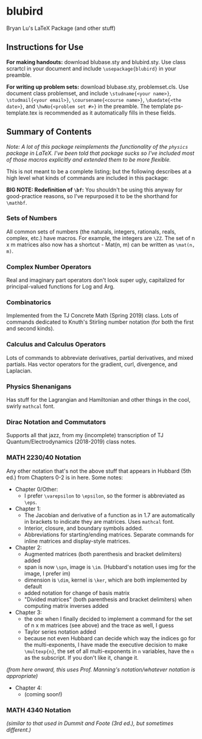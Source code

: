 # blubird
Bryan Lu's LaTeX Package (and other stuff) 

## Instructions for Use
**For making handouts:** download blubase.sty and blubird.sty. Use class scrartcl in your document and include `\usepackage{blubird}` in your preamble. 

**For writing up problem sets:** download blubase.sty, problemset.cls. Use document class problemset, and include `\studname{<your name>}`, `\studmail{<your email>}`, `\coursename{<course name>}`, `\duedate{<the date>}`, and `\hwNo{<problem set #>}` in the preamble. The template ps-template.tex is recommended as it automatically fills in these fields. 

## Summary of Contents
*Note: A lot of this package reimplements the functionality of the `physics` package in LaTeX. I've been told that package sucks so I've included most of those macros explicitly and extended them to be more flexible.*

This is not meant to be a complete listing; but the following describes at a high level what kinds of commands are included in this package: 

**BIG NOTE: Redefinition of `\bf`:** You shouldn't be using this anyway for good-practice reasons, so I've repurposed it to be the shorthand for `\mathbf`. 

### Sets of Numbers
All common sets of numbers (the naturals, integers, rationals, reals, complex, etc.) have macros. For example, the integers are `\ZZ`. The set of n x m matrices also now has a shortcut - Mat(n, m) can be written as `\mat(n, m)`.

### Complex Number Operators
Real and imaginary part operators don't look super ugly, capitalized for principal-valued functions for Log and Arg. 

### Combinatorics
Implemented from the TJ Concrete Math (Spring 2019) class. Lots of commands dedicated to Knuth's Stirling number notation (for both the first and second kinds). 

### Calculus and Calculus Operators 
Lots of commands to abbreviate derivatives, partial derivatives, and mixed partials. Has vector operators for the gradient, curl, divergence, and Laplacian. 

### Physics Shenanigans
Has stuff for the Lagrangian and Hamiltonian and other things in the cool, swirly `mathcal` font. 

### Dirac Notation and Commutators
Supports all that jazz, from my (incomplete) transcription of TJ Quantum/Electrodynamics (2018-2019) class notes. 

### MATH 2230/40 Notation
Any other notation that's not the above stuff that appears in Hubbard (5th ed.) from Chapters 0-2 is in here. Some notes: 
* Chapter 0/Other: 
  * I prefer `\varepsilon` to `\epsilon`, so the former is abbreviated as `\eps`.
* Chapter 1: 
  * The Jacobian and derivative of a function as in 1.7 are automatically in brackets to indicate they are matrices. Uses `mathcal` font.
  * Interior, closure, and boundary symbols added. 
  * Abbreviations for starting/ending matrices. Separate commands for inline matrices and display-style matrices. 
* Chapter 2: 
  * Augmented matrices (both parenthesis and bracket delimiters) added
  * span is now `\spn`, image is `\im`. (Hubbard's notation uses img for the image, I prefer im)
  * dimension is `\dim`, kernel is `\ker`, which are both implemented by default
  * added notation for change of basis matrix 
  * "Divided matrices" (both parenthesis and bracket delimiters) when computing matrix inverses added
* Chapter 3: 
  * the one when I finally decided to implement a command for the set of n x m matrices (see above) and the trace as well, I guess
  * Taylor series notation added
  * because not even Hubbard can decide which way the indices go for the multi-exponents, I have made the executive decision to make `\multexp{n}`, the set of all multi-exponents in `n` variables, have the `n` as the subscript. If you don't like it, change it. 
  
*(from here onward, this uses Prof. Manning's notation/whatever notation is appropriate)*
* Chapter 4: 
  * (coming soon!)

### MATH 4340 Notation 
*(similar to that used in Dummit and Foote (3rd ed.), but sometimes different.)*
